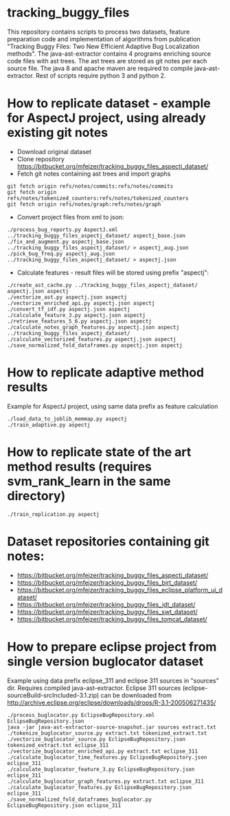 # tracking_buggy_files
This repository contains scripts to process two datasets, feature preparation code and implementation of algorithms from publication "Tracking Buggy Files: Two New Efficient Adaptive Bug Localization methods".
The java-ast-extractor contains 4 programs enriching source code files with ast trees.
The ast trees are stored as git notes per each source file.
The java 8 and apache maven are required to compile java-ast-extractor.
Rest of scripts require python 3 and python 2.

# How to replicate dataset - example for AspectJ project, using already existing git notes
* Download original dataset
* Clone repository https://bitbucket.org/mfejzer/tracking_buggy_files_aspectj_dataset/
* Fetch git notes containing ast trees and import graphs
```
git fetch origin refs/notes/commits:refs/notes/commits
git fetch origin refs/notes/tokenized_counters:refs/notes/tokenized_counters
git fetch origin refs/notes/graph:refs/notes/graph
```
* Convert project files from xml to json:
```
./process_bug_reports.py AspectJ.xml ../tracking_buggy_files_aspectj_dataset/ aspectj_base.json
./fix_and_augment.py aspectj_base.json ../tracking_buggy_files_aspectj_dataset/ > aspectj_aug.json
./pick_bug_freq.py aspectj_aug.json ../tracking_buggy_files_aspectj_dataset/ > aspectj.json
```
* Calculate features - result files will be stored using prefix "aspectj":
```
./create_ast_cache.py ../tracking_buggy_files_aspectj_dataset/ aspectj.json aspectj
./vectorize_ast.py aspectj.json aspectj
./vectorize_enriched_api.py aspectj.json aspectj
./convert_tf_idf.py aspectj.json aspectj
./calculate_feature_3.py aspectj.json aspectj
./retrieve_features_5_6.py aspectj.json aspectj
./calculate_notes_graph_features.py aspectj.json aspectj ../tracking_buggy_files_aspectj_dataset/
./calculate_vectorized_features.py aspectj.json aspectj
./save_normalized_fold_dataframes.py aspectj.json aspectj
```
# How to replicate adaptive method results
Example for AspectJ project, using same data prefix as feature calculation
```
./load_data_to_joblib_memmap.py aspectj
./train_adaptive.py aspectj
```
# How to replicate state of the art method results (requires svm_rank_learn in the same directory)
```
./train_replication.py aspectj
```

# Dataset repositories containing git notes:
* https://bitbucket.org/mfejzer/tracking_buggy_files_aspectj_dataset/
* https://bitbucket.org/mfejzer/tracking_buggy_files_birt_dataset/
* https://bitbucket.org/mfejzer/tracking_buggy_files_eclipse_platform_ui_dataset/
* https://bitbucket.org/mfejzer/tracking_buggy_files_jdt_dataset/
* https://bitbucket.org/mfejzer/tracking_buggy_files_swt_dataset/
* https://bitbucket.org/mfejzer/tracking_buggy_files_tomcat_dataset/

# How to prepare eclipse project from single version buglocator dataset
Example using data prefix eclipse_311 and eclipse 311 sources in "sources" dir.
Requires compiled java-ast-extractor.
Eclipse 311 sources (eclipse-sourceBuild-srcIncluded-3.1.zip) can be downloaded from http://archive.eclipse.org/eclipse/downloads/drops/R-3.1-200506271435/
```
./process_buglocator.py EclipseBugRepository.xml EclipseBugRepository.json
java -jar java-ast-extractor-source-snapshot.jar sources extract.txt
./tokenize_buglocator_source.py extract.txt tokenized_extract.txt
./vectorize_buglocator_source.py EclipseBugRepository.json tokenized_extract.txt eclipse_311
./vectorize_buglocator_enriched_api.py extract.txt eclipse_311
./calculate_buglocator_time_features.py EclipseBugRepository.json eclipse_311
./calculate_buglocator_feature_3.py EclipseBugRepository.json eclipse_311
./calculate_buglocator_graph_features.py extract.txt eclipse_311
./calculate_buglocator_features.py EclipseBugRepository.json eclipse_311
./save_normalized_fold_dataframes_buglocator.py EclipseBugRepository.json eclipse_311
```